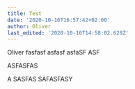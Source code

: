 ```yaml
---
title: Test
date: '2020-10-16T16:57:42+02:00'
author: Oliver
last_edited: '2020-10-16T14:58:02.628Z'
---
```

Oliver fasfasf asfasf asfaSF ASF

ASFASFAS

A SASFAS SAFASFASY